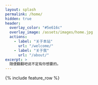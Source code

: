 ```yaml
---
layout: splash
permalink: /home/
hidden: true
header:
  overlay_color: "#5e616c"
  overlay_image: /assets/images/home.jpg
  actions:
    - label: "关于本站"
      url: "/welcome/"
    - label: "关于我"
      url: "/about/"
excerpt: >
  随便翻翻吧说不定有你想要的。 
---
```

<!--
 * @Date: 2020-10-15 08:13:53
 * @LastEditTime: 2020-10-15 10:42:14
 * @LastEditors: Li Xiang
 * @Description: 
 * @FilePath: /notlixiang.github.io/_pages/home.md
-->
{% include feature_row %}
